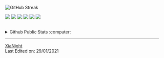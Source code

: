   
![GitHub Streak](https://github-readme-streak-stats.herokuapp.com/?user=XiaNight)

![](https://img.shields.io/badge/Python-informational?style=flat&logo=python&logoColor=white&color=6aa6f8)
![](https://img.shields.io/badge/Php-informational?style=flat&logo=ruby&logoColor=white&color=6aa6f8)
![](https://img.shields.io/badge/C_Sharp-informational?style=flat&logo=c&logoColor=white&color=6aa6f8)
![](https://img.shields.io/badge/Bash-informational?style=flat&logo=gnu-bash&logoColor=white&color=6aa6f8)
![](https://img.shields.io/badge/Kotlin-informational?style=flat&logo=Kotlin&logoColor=white&color=6aa6f8)
![](https://img.shields.io/badge/JavaScript-informational?style=flat&logo=javascript&logoColor=white&color=6aa6f8)

<br>
<details>
  <summary>Github Public Stats :computer:</summary>
<a href="https://github.com/XiaNight?tab=repositories">
  <img align="center" src="https://github-readme-stats.vercel.app/api/top-langs/?username=XiaNight&hide=scheme&count_private=true&title_color=EC5061&text_color=FBDCDF&icon_color=E89F9A&bg_color=0D1117" />
</a>
<a href="https://github.com/XiaNight?tab=repositories">
  <img align="center" src="https://github-readme-stats.vercel.app/api?username=XiaNight&show_icons=true&line_height=33&count_private=true&title_color=EC5061&text_color=FBDCDF&icon_color=E89F9A&bg_color=0D1117" alt="XiaNight's GitHub Stats" />
</a>

![Profile Views](https://komarev.com/ghpvc/?username=XiaNight)
  ----
</details>

------
[XiaNight](https://github.com/XiaNight) <br>
Last Edited on: 29/01/2021

